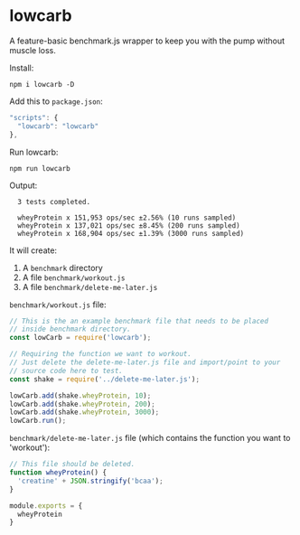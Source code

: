 # lowcarb

A feature-basic benchmark.js wrapper to keep you with the pump without muscle loss.

Install:

```console
npm i lowcarb -D
```

Add this to `package.json`:

```js
"scripts": {
  "lowcarb": "lowcarb"
},
```

Run lowcarb:

```console
npm run lowcarb
```

Output:

```console
  3 tests completed.

  wheyProtein x 151,953 ops/sec ±2.56% (10 runs sampled)
  wheyProtein x 137,021 ops/sec ±8.45% (200 runs sampled)
  wheyProtein x 168,904 ops/sec ±1.39% (3000 runs sampled)
```


It will create:

1. A `benchmark` directory
2. A file `benchmark/workout.js`
2. A file `benchmark/delete-me-later.js`

`benchmark/workout.js` file:

```js
// This is the an example benchmark file that needs to be placed 
// inside benchmark directory.
const lowCarb = require('lowcarb');

// Requiring the function we want to workout.
// Just delete the delete-me-later.js file and import/point to your
// source code here to test.
const shake = require('../delete-me-later.js');

lowCarb.add(shake.wheyProtein, 10);
lowCarb.add(shake.wheyProtein, 200);
lowCarb.add(shake.wheyProtein, 3000);
lowCarb.run();
```

`benchmark/delete-me-later.js` file (which contains the function you want to 'workout'):

```js
// This file should be deleted.
function wheyProtein() {
  'creatine' + JSON.stringify('bcaa');
}

module.exports = {
  wheyProtein
}
```


